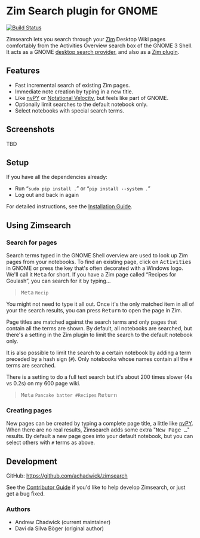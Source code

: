 # Zim Search plugin for GNOME

[![Build Status](https://travis-ci.org/achadwick/zimsearch.svg?branch=master)](https://travis-ci.org/achadwick/zimsearch)

Zimsearch lets you search through your [Zim][] Desktop Wiki pages
comfortably from the Activities Overview search box of the GNOME 3
Shell. It acts as a GNOME [desktop search provider][], and also as a
[Zim plugin][].

## Features

* Fast incremental search of existing Zim pages.
* Immediate note creation by typing in a new title.
* Like [nvPY][] or [Notational Velocity][], but feels like part of GNOME.
* Optionally limit searches to the default notebook only.
* Select notebooks with special search terms.

## Screenshots

TBD

## Setup

If you have all the dependencies already:

* Run “`sudo pip install .`” or “`pip install --system .`”
* Log out and back in again

For detailed instructions, see the [Installation Guide][].

## Using Zimsearch

### Search for pages

Search terms typed in the GNOME Shell overview are used to look up Zim
pages from your notebooks. To find an existing page, click on
<samp>Activities</samp> in GNOME or press the key that's often decorated
with a Windows logo. We'll call it <kbd>Meta</kbd> for short. If you
have a Zim page called “Recipes for Goulash”, you can search for it by typing…

> <kbd>Meta</kbd> `Recip`

You might not need to type it all out. Once it's the only matched item
in all of your the search results, you can press <kbd>Return</kbd>
to open the page in Zim.

Page titles are matched against the search terms and only pages that
contain all the terms are shown. By default, all notebooks are searched,
but there's a setting in the Zim plugin to limit the search to the
default notebook only.

It is also possible to limit the search to a certain notebook by adding
a term preceded by a hash sign (`#`). Only notebooks whose names contain
all the `#` terms are searched.

There is a setting to do a full text search but it's about 200 times 
slower (4s vs 0.2s) on my 600 page wiki.
> <kbd>Meta</kbd> `Pancake batter #Recipes` <kbd>Return</kbd>

### Creating pages

New pages can be created by typing a complete page title, a little like
[nvPY][]. When there are no real results, Zimsearch adds some extra
"<samp>New Page …</samp>" results. By default a new page goes into your
default notebook, but you can select others with `#` terms as above.

## Development

GitHub: <https://github.com/achadwick/zimsearch>

See the [Contributor Guide][] if you'd like to help develop Zimsearch,
or just get a bug fixed.

### Authors

* Andrew Chadwick (current maintainer)
* Davi da Silva Böger (original author)


[Installation Guide]: INSTALL.md
[Zim]: http://zim-wiki.org/
[nvPY]: https://github.com/cpbotha/nvpy
[Notational Velocity]: http://notational.net
[desktop search provider]: https://developer.gnome.org/SearchProvider/
[Zim plugin]: https://github.com/jaap-karssenberg/zim-wiki/wiki/Plugins
[Contributor Guide]: Contributing.md
